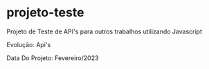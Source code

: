 # projeto-teste

Projeto de Teste de API's para outros trabalhos utilizando Javascript

Evolução: Api's

Data Do Projeto: Fevereiro/2023
